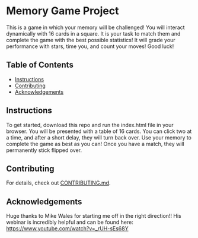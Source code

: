 # Memory Game Project

This is a game in which your memory will be challenged!  You will interact dynamically with 16 cards in a square.  It is your task to match them and complete the game with the best possible statistics!  It will grade your performance with stars, time you, and count your moves!  Good luck!

## Table of Contents

* [Instructions](#instructions)
* [Contributing](#contributing)
* [Acknowledgements](#acknowledgements)

## Instructions

To get started, download this repo and run the index.html file in your browser.  You will be presented with a table of 16 cards.  You can click two at a time, and after a short delay, they will turn back over.  Use your memory to complete the game as best as you can!  Once you have a match, they will permanently stick flipped over.


## Contributing

For details, check out [CONTRIBUTING.md](CONTRIBUTING.md).

## Acknowledgements

Huge thanks to Mike Wales for starting me off in the right direction!! His webinar is incredibly helpful and can be found here: https://www.youtube.com/watch?v=_rUH-sEs68Y

